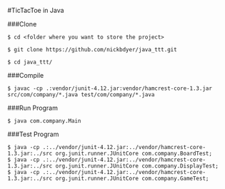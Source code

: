 #TicTacToe in Java

###Clone

```shell
$ cd <folder where you want to store the project>

$ git clone https://github.com/nickbdyer/java_ttt.git

$ cd java_ttt/
```

###Compile
```shell
$ javac -cp .:vendor/junit-4.12.jar:vendor/hamcrest-core-1.3.jar src/com/company/*.java test/com/company/*.java
```

###Run Program
```shell
$ java com.company.Main
```

###Test Program
```shell
$ java -cp .:../vendor/junit-4.12.jar:../vendor/hamcrest-core-1.3.jar:../src org.junit.runner.JUnitCore com.company.BoardTest;
$ java -cp .:../vendor/junit-4.12.jar:../vendor/hamcrest-core-1.3.jar:../src org.junit.runner.JUnitCore com.company.DisplayTest;
$ java -cp .:../vendor/junit-4.12.jar:../vendor/hamcrest-core-1.3.jar:../src org.junit.runner.JUnitCore com.company.GameTest;
```



